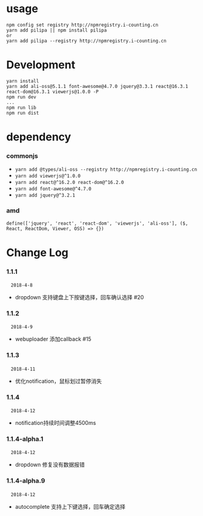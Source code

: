 # usage
```
npm config set registry http://npmregistry.i-counting.cn
yarn add pilipa || npm install pilipa
or
yarn add pilipa --registry http://npmregistry.i-counting.cn
```

# Development
```
yarn install
yarn add ali-oss@5.1.1 font-awesome@4.7.0 jquery@3.3.1 react@16.3.1 react-dom@16.3.1 viewerjs@1.0.0 -P
npm run dev
...
npm run lib
npm run dist
```

# dependency 
### commonjs
- `yarn add @types/ali-oss --registry http://npmregistry.i-counting.cn`
- `yarn add viewerjs@^1.0.0`
- `yarn add react@^16.2.0 react-dom@^16.2.0`
- `yarn add font-awesome@^4.7.0`
- `yarn add jquery@^3.2.1`

### amd
```
define(['jquery', 'react', 'react-dom', 'viewerjs', 'ali-oss'], ($, React, ReactDom, Viewer, OSS) => {})
```

# Change Log 
### 1.1.1  
  &nbsp;&nbsp; `2018-4-8`
  - dropdown 支持键盘上下按键选择，回车确认选择 #20
### 1.1.2  
  &nbsp;&nbsp; `2018-4-9`
  - webuploader 添加callback #15
### 1.1.3
  &nbsp;&nbsp; `2018-4-11`
  - 优化notification，鼠标划过暂停消失
### 1.1.4
  &nbsp;&nbsp; `2018-4-12`
  - notification持续时间调整4500ms
### 1.1.4-alpha.1
  &nbsp;&nbsp; `2018-4-12`
  - dropdown 修复没有数据报错
### 1.1.4-alpha.9
  &nbsp;&nbsp; `2018-4-12`
  - autocomplete 支持上下键选择，回车确定选择

